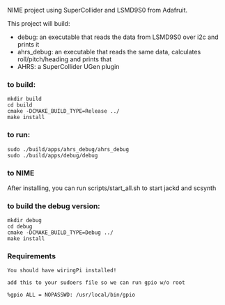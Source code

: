 NIME project using SuperCollider and LSMD9S0 from Adafruit.

This project will build:

 * debug: an executable that reads the data from LSMD9S0 over i2c and prints it
 * ahrs_debug: an executable that reads the same data, calculates roll/pitch/heading and prints that
 * AHRS: a SuperCollider UGen plugin


### to build:

    mkdir build
    cd build
    cmake -DCMAKE_BUILD_TYPE=Release ../
    make install


### to run:

    sudo ./build/apps/ahrs_debug/ahrs_debug
    sudo ./build/apps/debug/debug
    


### to NIME


After installing, you can run  scripts/start_all.sh to start jackd and scsynth

### to build the debug version:

    mkdir debug
    cd debug
    cmake -DCMAKE_BUILD_TYPE=Debug ../
    make install

### Requirements

    You should have wiringPi installed!

    add this to your sudoers file so we can run gpio w/o root

    %gpio ALL = NOPASSWD: /usr/local/bin/gpio
